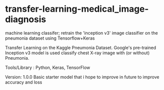 # transfer-learning-medical_image-diagnosis
machine learning classifer; retrain the 'inception v3' image classifier on the pneumonia dataset using Tensorflow+Keras

Transfer Learning on the Kaggle Pneumonia Dataset.
Google's pre-trained Inception v3 model is used
classify chest X-ray image with (or without) Pneumonia.

Tools/Library    : Python, Keras, TensorFlow

Version: 1.0.0 Basic starter model that i hope to improve in future to improve accuracy and loss 
